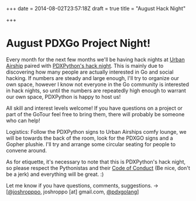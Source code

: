 +++
date = 2014-08-02T23:57:18Z
draft = true
title = "August Hack Night"

+++

August PDXGo Project Night!  
=============

Every month for the next few months we'll be having hack nights at [Urban Airship](http://urbanairship.com/) paired with [PDXPython's hack night](http://www.meetup.com/pdxpython/events/195030092/).  This is mainly due to discovering how many people are actually interested in Go and social hacking.  If numbers are steady and large enough, I'll try to organize our own space, however I know not everyone in the Go community is interested in hack nights, so until the numbers are repeatedly high enough to warrant our own space, PDXPython is happy to host us!

All skill and interest levels welcome! If you have questions on a project or part of the GoTour feel free to bring them, there will probably be someone who can help!  

Logistics: Follow the PDXPython signs to Urban Airships comfy lounge, we will be towards the back of the room, look for the PDXGO signs and a Gopher plushie.  I'll try and arrange some circular seating for people to convene around.

As for etiquette, it's necessary to note that this is PDXPython's hack night, so please respect the Pythonistas and their [Code of Conduct](http://www.meetup.com/pdxpython/pages/Code_of_Conduct/) (Be nice, don't be a jerk) and everything will be great. :)

Let me know if you have questions, comments, suggestions. -> [[@joshropppo](https://twitter.com/joshroppo), joshroppo [at] gmail.com, [@pdxgolang](https://twitter.com/pdxgolang)]



